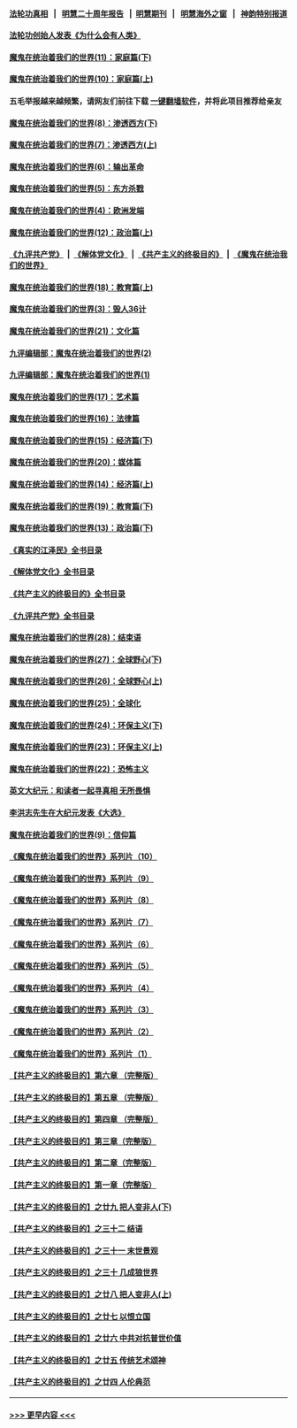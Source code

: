 #### [法轮功真相](https://github.com/gfw-breaker/truth/blob/master/README.md?t=0) &nbsp;&nbsp;|&nbsp;&nbsp; [明慧二十周年报告](https://github.com/gfw-breaker/mh-reports/blob/master/README.md?t=0) &nbsp;&nbsp;|&nbsp;&nbsp;[明慧期刊](https://github.com/gfw-breaker/mh-qikan) &nbsp;&nbsp;|&nbsp;&nbsp; [明慧海外之窗](https://github.com/gfw-breaker/mh-news/blob/master/README.md?t=0) &nbsp;&nbsp;|&nbsp;&nbsp; [神韵特别报道](https://github.com/gfw-breaker/mh-news/blob/master/shenyun.md?t=0)
#### [法轮功创始人发表《为什么会有人类》](../pages/nsc422/n13912117.md?t=03140943) 
#### [魔鬼在统治着我们的世界(11)：家庭篇(下)](../pages/nsc422/n10440961.md?t=03140943) 
#### [魔鬼在统治着我们的世界(10)：家庭篇(上)](../pages/nsc422/n10435448.md?t=03140943) 
#### 五毛举报越来越频繁，请网友们前往下载 [一键翻墙软件](https://github.com/gfw-breaker/ssr-accounts)，并将此项目推荐给亲友
#### [魔鬼在统治着我们的世界(8)：渗透西方(下)](../pages/nsc422/n10429603.md?t=03140943) 
#### [魔鬼在统治着我们的世界(7)：渗透西方(上)](../pages/nsc422/n10426013.md?t=03140943) 
#### [魔鬼在统治着我们的世界(6)：输出革命](../pages/nsc422/n10421536.md?t=03140943) 
#### [魔鬼在统治着我们的世界(5)：东方杀戮](../pages/nsc422/n10417707.md?t=03140943) 
#### [魔鬼在统治着我们的世界(4)：欧洲发端](../pages/nsc422/n10414890.md?t=03140943) 
#### [魔鬼在统治着我们的世界(12)：政治篇(上)](../pages/nsc422/n10444576.md?t=03140943) 
#### [《九评共产党》](https://github.com/begood0513/9ping.md/blob/master/README.md) &nbsp;|&nbsp; [《解体党文化》](../../../../jtdwh.md/blob/master/README.md)  &nbsp;|&nbsp; [《共产主义的终极目的》](../../../../gczydzjmd.md/blob/master/README.md) &nbsp;|&nbsp; [《魔鬼在统治我们的世界》](../../../../mgztzwmdsj.md/blob/master/README.md) 
#### [魔鬼在统治着我们的世界(18)：教育篇(上)](../pages/nsc422/n10526970.md?t=03140943) 
#### [魔鬼在统治着我们的世界(3)：毁人36计](../pages/nsc422/n10411583.md?t=03140943) 
#### [魔鬼在统治着我们的世界(21)：文化篇](../pages/nsc422/n10597706.md?t=03140943) 
#### [九评编辑部：魔鬼在统治着我们的世界(2)](../pages/nsc422/n10410036.md?t=03140943) 
#### [九评编辑部：魔鬼在统治着我们的世界(1)](../pages/nsc422/n10406825.md?t=03140943) 
#### [魔鬼在统治着我们的世界(17)：艺术篇](../pages/nsc422/n10499093.md?t=03140943) 
#### [魔鬼在统治着我们的世界(16)：法律篇](../pages/nsc422/n10485969.md?t=03140943) 
#### [魔鬼在统治着我们的世界(15)：经济篇(下)](../pages/nsc422/n10469975.md?t=03140943) 
#### [魔鬼在统治着我们的世界(20)：媒体篇](../pages/nsc422/n10586579.md?t=03140943) 
#### [魔鬼在统治着我们的世界(14)：经济篇(上)](../pages/nsc422/n10457370.md?t=03140943) 
#### [魔鬼在统治着我们的世界(19)：教育篇(下)](../pages/nsc422/n10564808.md?t=03140943) 
#### [魔鬼在统治着我们的世界(13)：政治篇(下)](../pages/nsc422/n10448270.md?t=03140943) 
#### [《真实的江泽民》全书目录](../pages/nsc422/n13721399.md?t=03140943) 
#### [《解体党文化》全书目录](../pages/nsc422/n13721157.md?t=03140943) 
#### [《共产主义的终极目的》全书目录](../pages/nsc422/n13721048.md?t=03140943) 
#### [《九评共产党》全书目录](../pages/nsc422/n13708085.md?t=03140943) 
#### [魔鬼在统治着我们的世界(28)：结束语](../pages/nsc422/n10936246.md?t=03140943) 
#### [魔鬼在统治着我们的世界(27)：全球野心(下)](../pages/nsc422/n10928319.md?t=03140943) 
#### [魔鬼在统治着我们的世界(26)：全球野心(上)](../pages/nsc422/n10900318.md?t=03140943) 
#### [魔鬼在统治着我们的世界(25)：全球化](../pages/nsc422/n10788205.md?t=03140943) 
#### [魔鬼在统治着我们的世界(24)：环保主义(下)](../pages/nsc422/n10695307.md?t=03140943) 
#### [魔鬼在统治着我们的世界(23)：环保主义(上)](../pages/nsc422/n10688613.md?t=03140943) 
#### [魔鬼在统治着我们的世界(22)：恐怖主义](../pages/nsc422/n10614727.md?t=03140943) 
#### [英文大纪元：和读者一起寻真相 无所畏惧](../pages/nsc422/n12542027.md?t=03140943) 
#### [李洪志先生在大纪元发表《大选》](../pages/nsc422/n12534746.md?t=03140943) 
#### [魔鬼在统治着我们的世界(9)：信仰篇](../pages/nsc422/n10432159.md?t=03140943) 
#### [《魔鬼在统治着我们的世界》系列片（10）](../pages/nsc422/n12292670.md?t=03140943) 
#### [《魔鬼在统治着我们的世界》系列片（9）](../pages/nsc422/n12290859.md?t=03140943) 
#### [《魔鬼在统治着我们的世界》系列片（8）](../pages/nsc422/n12287445.md?t=03140943) 
#### [《魔鬼在统治着我们的世界》系列片（7）](../pages/nsc422/n12283425.md?t=03140943) 
#### [《魔鬼在统治着我们的世界》系列片（6）](../pages/nsc422/n12282314.md?t=03140943) 
#### [《魔鬼在统治着我们的世界》系列片（5）](../pages/nsc422/n12281419.md?t=03140943) 
#### [《魔鬼在统治着我们的世界》系列片（4）](../pages/nsc422/n12274024.md?t=03140943) 
#### [《魔鬼在统治着我们的世界》系列片（3）](../pages/nsc422/n12271322.md?t=03140943) 
#### [《魔鬼在统治着我们的世界》系列片（2）](../pages/nsc422/n12269049.md?t=03140943) 
#### [《魔鬼在统治着我们的世界》系列片（1）](../pages/nsc422/n12267575.md?t=03140943) 
#### [【共产主义的终极目的】第六章 （完整版）](../pages/nsc422/n11428913.md?t=03140943) 
#### [【共产主义的终极目的】第五章 （完整版）](../pages/nsc422/n11428912.md?t=03140943) 
#### [【共产主义的终极目的】第四章 （完整版）](../pages/nsc422/n11428907.md?t=03140943) 
#### [【共产主义的终极目的】第三章（完整版）](../pages/nsc422/n11428848.md?t=03140943) 
#### [【共产主义的终极目的】第二章（完整版）](../pages/nsc422/n11428831.md?t=03140943) 
#### [【共产主义的终极目的】第一章（完整版）](../pages/nsc422/n11417651.md?t=03140943) 
#### [【共产主义的终极目的】之廿九 把人变非人(下)](../pages/nsc422/n11344140.md?t=03140943) 
#### [【共产主义的终极目的】之三十二 结语](../pages/nsc422/n11360535.md?t=03140943) 
#### [【共产主义的终极目的】之三十一 末世景观](../pages/nsc422/n11351129.md?t=03140943) 
#### [【共产主义的终极目的】之三十 几成狼世界](../pages/nsc422/n11348280.md?t=03140943) 
#### [【共产主义的终极目的】之廿八 把人变非人(上)](../pages/nsc422/n11340492.md?t=03140943) 
#### [【共产主义的终极目的】之廿七 以恨立国](../pages/nsc422/n11336944.md?t=03140943) 
#### [【共产主义的终极目的】之廿六 中共对抗普世价值](../pages/nsc422/n11324785.md?t=03140943) 
#### [【共产主义的终极目的】之廿五 传统艺术颂神](../pages/nsc422/n11296396.md?t=03140943) 
#### [【共产主义的终极目的】之廿四 人伦典范](../pages/nsc422/n11296397.md?t=03140943) 

----
#### [ >>> 更早内容 <<< ](../indexes/nsc422-earlier.md)
